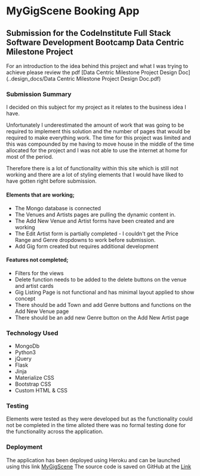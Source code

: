 
# MyGigScene Booking App

## Submission for the CodeInstitute Full Stack Software Development Bootcamp Data Centric Milestone Project


For an introduction to the idea behind this project and what I was trying to achieve please review the pdf [Data Centric Milestone Project Design Doc](..design_docs/Data Centric Milestone Project Design Doc.pdf)

### Submission Summary

I decided on this subject for my project as it relates to the business idea I have.

Unfortunately I underestimated the amount of work that was going to be required to implement this solution and the number of pages that would be required to make everything work.  The time for this project was limited and this was compounded by me having to move house in the middle of the time allocated for the project and I was not able to use the internet at home for most of the period.

Therefore there is a lot of functionality within this site which is still not working and there are a lot of styling elements that I would have liked to have gotten right before submission.

#### Elements that are working;

* The Mongo database is connected 
* The Venues and Artists pages are pulling the dynamic content in.
* The Add New Venue and Artist forms have been created and are working
* The Edit Artist form is partially completed - I couldn't get  the Price Range and Genre dropdowns to work before submission.
* Add Gig form created but requires additional development 

#### Features not completed;

* Filters for the views
* Delete function needs to be added to the delete buttons on the venue and artist cards
* Gig Listing Page is not functional and has minimal layout applied to show concept
* There should be add Town and add Genre buttons and functions on the Add New Venue page
* There should be an add new Genre button on the Add New Artist page


### Technology Used

* MongoDb
* Python3
* jQuery
* Flask
* Jinja
* Materialize CSS
* Bootstrap CSS
* Custom HTML & CSS

### Testing

Elements were tested as they were developed but as the functionality could not be completed in the time alloted there was no formal testing done for the functionality across the application.

### Deployment

The application has been deployed using Heroku and can be launched using this link [MyGigScene](https://mygigscene-booking-app.herokuapp.com)
The source code is saved on GitHub at the [Link](https://github.com/squiremaguire69/mygigscene_booking_app)